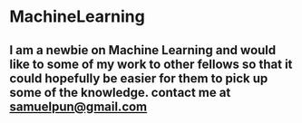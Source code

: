 # MachineLearning
## I am a newbie on Machine Learning and would like to some of my work to other fellows so that it could hopefully be easier for them to pick up some of the knowledge. contact me at samuelpun@gmail.com
